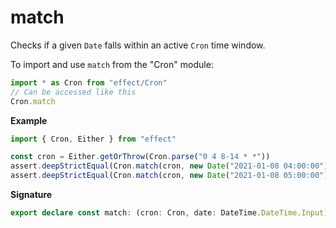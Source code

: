 # match

Checks if a given `Date` falls within an active `Cron` time window.

To import and use `match` from the "Cron" module:

```ts
import * as Cron from "effect/Cron"
// Can be accessed like this
Cron.match
```

**Example**

```ts
import { Cron, Either } from "effect"

const cron = Either.getOrThrow(Cron.parse("0 4 8-14 * *"))
assert.deepStrictEqual(Cron.match(cron, new Date("2021-01-08 04:00:00")), true)
assert.deepStrictEqual(Cron.match(cron, new Date("2021-01-08 05:00:00")), false)
```

**Signature**

```ts
export declare const match: (cron: Cron, date: DateTime.DateTime.Input) => boolean
```
